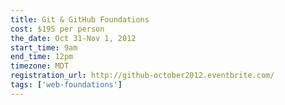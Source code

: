 ```yaml
---
title: Git & GitHub Foundations
cost: $195 per person
the_date: Oct 31-Nov 1, 2012
start_time: 9am
end_time: 12pm
timezone: MDT
registration_url: http://github-october2012.eventbrite.com/
tags: ['web-foundations']
---
```

